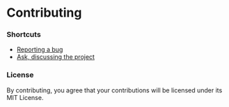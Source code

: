 # Contributing

### Shortcuts

- [Reporting a bug](https://github.com/juytter/commoncolors.css/issues/new?labels=bug)
- [Ask, discussing the project](https://github.com/juytter/commoncolors.css/issues/new?labels=question)

### License

By contributing, you agree that your contributions will be licensed under its MIT License.

